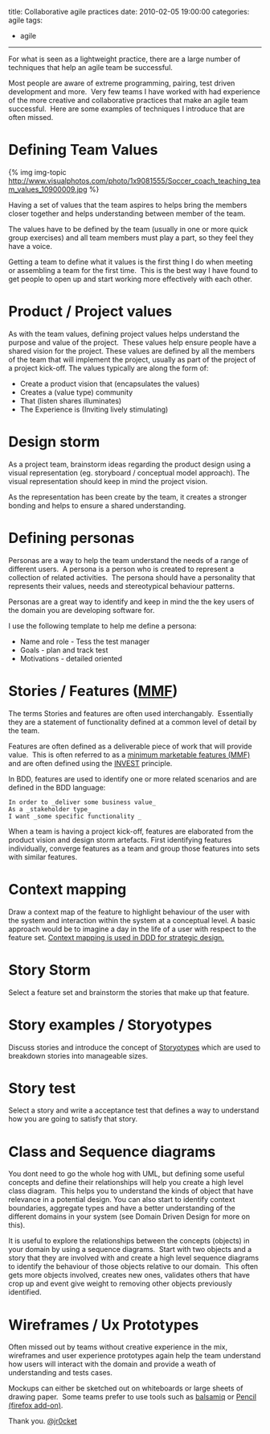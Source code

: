 title: Collaborative agile practices
date: 2010-02-05 19:00:00
categories: agile
tags: 
- agile
---

For what is seen as a lightweight practice, there are a large number of techniques that help an agile team be successful.

Most people are aware of extreme programming, pairing, test driven development and more.&nbsp; Very few teams I have worked with had experience of the more creative and collaborative practices that make an agile team successful.&nbsp; Here are some examples of techniques I introduce that are often missed.

<!-- more -->

# Defining Team Values

{% img img-topic http://www.visualphotos.com/photo/1x9081555/Soccer_coach_teaching_team_values_10900009.jpg %}

Having  a set of values that the team aspires to helps bring the members closer  together and helps understanding between member of the team.

The values have to be defined by the team (usually in one or more quick  group exercises) and all team members must play a part, so they feel  they have a voice.

Getting a team to define what it values  is the first thing I do when meeting or assembling a team for the first  time.&nbsp; This is the best way I have found to get people to open up and  start working more effectively with each other.

# Product / Project values

As  with the team values, defining project values helps understand the  purpose and value of the project.&nbsp; These values help ensure people have a  shared vision for the project. These values are defined by all the  members of the team that will implement the project, usually as part of  the project of a project kick-off.  The values typically are along the  form of:

*   Create a product vision that (encapsulates the values)
*   Creates a (value type) community
*   That  (listen shares illuminates)
*   The Experience is (Inviting lively stimulating)

# Design storm

As a project team, brainstorm ideas regarding the product design using a  visual representation (eg. storyboard / conceptual model approach).  The  visual representation should keep in mind the project vision.

As the representation has been create by the team, it creates a stronger bonding and helps to ensure a shared understanding.

# Defining personas

Personas  are a way to help the team understand the needs of a range of different  users.&nbsp; A persona is a person who is created to represent a collection  of related activities.&nbsp; The persona should have a personality that  represents their values, needs and stereotypical behaviour patterns.

Personas are a great way to identify and keep in mind the the key users of the domain you are developing software for.

I use the following template to help me define a persona: 

*   Name and role - Tess the test manager&nbsp;
*   Goals - plan and track test&nbsp;
*   Motivations - detailed oriented

# Stories / Features ([MMF](http://www.netobjectives.com/glossary/7#letterm))

The  terms Stories and features are often used interchangably.&nbsp; Essentially  they are a statement of functionality defined at a common level of  detail by the team. 

Features are often defined as a deliverable piece of work that will provide value.&nbsp; This is often referred to as a [minimum marketable features (MMF)](http://www.netobjectives.com/glossary/7#letterm) and are often defined using the [INVEST](http://xp123.com/xplor/xp0308/index.shtml) principle.

In BDD, features are used to identify one or more related scenarios and are defined in the BDD language:

```
In order to _deliver some business value_
As a _stakeholder type_
I want _some specific functionality _
```

When a team is having a project kick-off, features are elaborated from the  product vision and design storm artefacts.  First identifying features  individually, converge features as a team and group those features into  sets with similar features.

# Context mapping

Draw  a context map of the feature to highlight behaviour of the user with  the system and interaction within the system at a conceptual level.  A  basic approach would be to imagine a day in the life of a user with  respect to the feature set.  [Context mapping is used in DDD for strategic design.](http://www.infoq.com/articles/ddd-contextmapping)

# Story Storm

Select a feature set and brainstorm the stories that make up that feature.

# Story examples / Storyotypes

Discuss stories and introduce the concept of [Storyotypes](http://www.springerlink.com/content/h53td341yagcc80w/) which are used to breakdown stories into manageable sizes.

# Story test

Select a story and write a acceptance test that defines a way to understand how you are going to satisfy that story.

# Class and Sequence diagrams

You  dont need to go the whole hog with UML, but defining some useful  concepts and define their relationships will help you create a high  level class diagram.&nbsp; This helps you to understand the kinds of object  that have relevance in a potential design.  You can also start to  identify context boundaries, aggregate types and have a better  understanding of the different domains in your system (see Domain Driven  Design for more on this). 

It is useful to explore the relationships between the concepts (objects) in your domain by using a sequence diagrams.&nbsp; Start with two objects and a story that they are involved with and create a high level sequence diagrams to identify the behaviour of those objects relative to our domain.&nbsp; This often gets more objects involved, creates new ones, validates others that have crop up and event give weight to removing other objects previously identified.

# Wireframes / Ux Prototypes

Often missed out by teams without creative experience in the mix, wireframes and user experience prototypes again help the team understand how users will interact with the domain and provide a weath of understanding and tests cases.

Mockups can either be sketched out on whiteboards or large sheets of drawing paper.&nbsp; Some teams prefer to use tools such as [balsamiq](http://www.balsamiq.com/) or [Pencil (firefox add-on)](http://www.evolus.vn/Pencil/).[
](http://stackoverflow.com/questions/156755/tools-for-creating-ui-prototype)

Thank you.
[@jr0cket](https://twitter.com/jr0cket)

